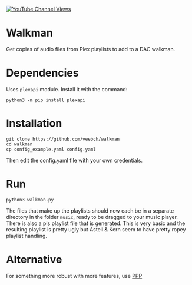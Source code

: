 [![YouTube Channel Views](https://img.shields.io/youtube/channel/views/UCz5BOU9J9pB_O0B8-rDjCWQ?label=YouTube&style=social)](https://www.youtube.com/channel/UCz5BOU9J9pB_O0B8-rDjCWQ)

# Walkman

Get copies of audio files from Plex playlists to add to a DAC walkman.

# Dependencies

Uses `plexapi` module. Install it with the command:

    python3 -m pip install plexapi

# Installation 

    git clone https://github.com/veebch/walkman
    cd walkman
    cp config_example.yaml config.yaml
    
Then edit the config.yaml file with your own credentials.

# Run 

`python3 walkman.py`

The files that make up the playlists should now each be in a separate directory in the folder `music`, ready to be dragged to your music player. There is also a pls playlist file that is generated. This is very basic and the resulting playlist is pretty ugly but Astell & Kern seem to have pretty ropey playlist handling. 

# Alternative

For something more robust with more features, use [PPP](https://github.com/XDGFX/PPP)
